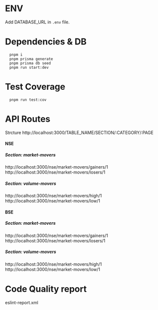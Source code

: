 # ENV
Add DATABASE_URL in `.env` file.

# Dependencies & DB

```Shell
  pnpm i
  pnpm prisma generate
  pnpm prisma db seed
  pnpm run start:dev

```


# Test Coverage

```Shell
  pnpm run test:cov 
```
# API Routes
Strcture
http://localhost:3000/TABLE_NAME/SECTION/:CATEGORY/:PAGE

#### NSE
##### Section: market-movers
http://localhost:3000/nse/market-movers/gainers/1
http://localhost:3000/nse/market-movers/losers/1

##### Section: volume-movers
http://localhost:3000/nse/market-movers/high/1
http://localhost:3000/nse/market-movers/low/1


#### BSE
##### Section: market-movers
http://localhost:3000/nse/market-movers/gainers/1
http://localhost:3000/nse/market-movers/losers/1

##### Section: volume-movers
http://localhost:3000/nse/market-movers/high/1
http://localhost:3000/nse/market-movers/low/1

# Code Quality report
eslint-report.xml